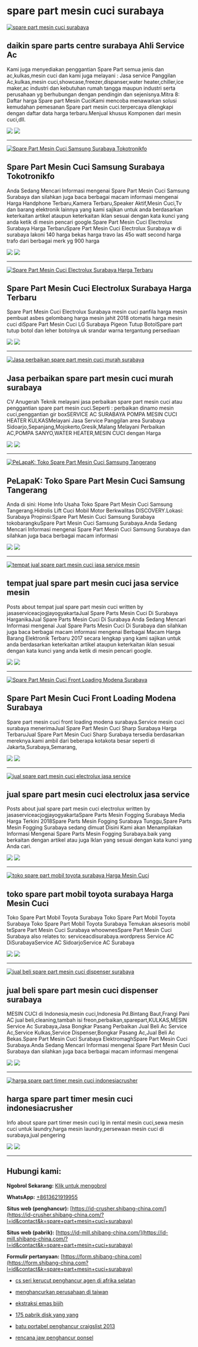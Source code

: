 # spare part mesin cuci surabaya

<a href="https://swt.shibang-china.com/?l=id&img&k=spare+part+mesin+cuci+surabaya" target="_blank">![spare part mesin cuci surabaya](http://static.shibang-china.com/all-800x300/807.jpg)</a>

## daikin spare parts centre surabaya Ahli Service Ac
Kami juga menyediakan penggantian Spare Part semua jenis dan ac,kulkas,mesin cuci dan kami juga melayani : Jasa service Panggilan Ac,kulkas,mesin cuci,showcase,freezer,dispanser,water heater,chiller,ice maker,ac industri dan kebutuhan rumah tangga maupun industri serta perusahaan yg berhubungan dengan pendingin dan sejenisnya.Mitra 8: Daftar harga Spare part Mesin CuciKami mencoba menawarkan solusi kemudahan pemesanan Spare part mesin cuci.terpercaya dilengkapi dengan daftar data harga terbaru.Menjual khusus Komponen dari mesin cuci,dll.


<a href="https://whatsapp.shibangsoft.com/WhatsApp.php" target="_blank" title="WhatsApp">![](http://static.shibang-china.com/icon/whatsapp.png)</a> <a href="https://swt.shibang-china.com/?l=id&icon&k=spare+part+mesin+cuci+surabaya" target="_blank">![](http://static.shibang-china.com/icon/chat-id.png)</a>

---

<a href="https://swt.shibang-china.com/?l=id&img&k=spare+part+mesin+cuci+surabaya" target="_blank">![Spare Part Mesin Cuci Samsung Surabaya Tokotronikfo](http://static.shibang-china.com/all-800x300/1139.jpg)</a>

## Spare Part Mesin Cuci Samsung Surabaya Tokotronikfo
Anda Sedang Mencari Informasi mengenai Spare Part Mesin Cuci Samsung Surabaya dan silahkan juga baca berbagai macam informasi mengenai Harga Handphone Terbaru,Kamera Terbaru,Speaker Aktif,Mesin Cuci,Tv dan barang elektronik lainnya yang kami sajikan untuk anda berdasarkan keterkaitan artikel ataupun keterkaitan iklan sesuai dengan kata kunci yang anda ketik di mesin pencari google.Spare Part Mesin Cuci Electrolux Surabaya Harga TerbaruSpare Part Mesin Cuci Electrolux Surabaya w di surabaya lakoni 140 harga bekas harga travo las 45o watt second harga trafo dari berbagai merk yg 900 harga


<a href="https://whatsapp.shibangsoft.com/WhatsApp.php" target="_blank" title="WhatsApp">![](http://static.shibang-china.com/icon/whatsapp.png)</a> <a href="https://swt.shibang-china.com/?l=id&icon&k=spare+part+mesin+cuci+surabaya" target="_blank">![](http://static.shibang-china.com/icon/chat-id.png)</a>

---

<a href="https://swt.shibang-china.com/?l=id&img&k=spare+part+mesin+cuci+surabaya" target="_blank">![Spare Part Mesin Cuci Electrolux Surabaya Harga Terbaru](http://static.shibang-china.com/all-800x300/456.jpg)</a>

## Spare Part Mesin Cuci Electrolux Surabaya Harga Terbaru
Spare Part Mesin Cuci Electrolux Surabaya mesin cuci panfila harga mesin pembuat asbes gelombang harga mesin jahit 2018 otomatis harga mesin cuci diSpare Part Mesin Cuci LG Surabaya Pigeon Tutup BotolSpare part tutup botol dan leher botolnya uk srandar warna tergantung persediaan


<a href="https://whatsapp.shibangsoft.com/WhatsApp.php" target="_blank" title="WhatsApp">![](http://static.shibang-china.com/icon/whatsapp.png)</a> <a href="https://swt.shibang-china.com/?l=id&icon&k=spare+part+mesin+cuci+surabaya" target="_blank">![](http://static.shibang-china.com/icon/chat-id.png)</a>

---

<a href="https://swt.shibang-china.com/?l=id&img&k=spare+part+mesin+cuci+surabaya" target="_blank">![Jasa perbaikan spare part mesin cuci murah surabaya](http://static.shibang-china.com/all-800x300/657.jpg)</a>

## Jasa perbaikan spare part mesin cuci murah surabaya
CV Anugerah Teknik melayani jasa perbaikan spare part mesin cuci atau penggantian spare part mesin cuci.Seperti : perbaikan dinamo mesin cuci,penggantian gir boxSERVICE AC SURABAYA POMPA MESIN CUCI HEATER KULKASMelayani Jasa Service Panggilan area Surabaya Sidoarjo,Sepanjang,Mojokerto,Gresik,Malang Melayani Perbaikan AC,POMPA SANYO,WATER HEATER,MESIN CUCI dengan Harga


<a href="https://whatsapp.shibangsoft.com/WhatsApp.php" target="_blank" title="WhatsApp">![](http://static.shibang-china.com/icon/whatsapp.png)</a> <a href="https://swt.shibang-china.com/?l=id&icon&k=spare+part+mesin+cuci+surabaya" target="_blank">![](http://static.shibang-china.com/icon/chat-id.png)</a>

---

<a href="https://swt.shibang-china.com/?l=id&img&k=spare+part+mesin+cuci+surabaya" target="_blank">![PeLapaK: Toko Spare Part Mesin Cuci Samsung Tangerang](http://static.shibang-china.com/all-800x300/950.jpg)</a>

## PeLapaK: Toko Spare Part Mesin Cuci Samsung Tangerang
Anda di sini: Home Info Usaha Toko Spare Part Mesin Cuci Samsung Tangerang.Hidrolis Lift Cuci Mobil Motor Berkwalitas DISCOVERY.Lokasi: Surabaya Propinsi:Spare Part Mesin Cuci Samsung Surabaya tokobarangkuSpare Part Mesin Cuci Samsung Surabaya.Anda Sedang Mencari Informasi mengenai Spare Part Mesin Cuci Samsung Surabaya dan silahkan juga baca berbagai macam informasi


<a href="https://whatsapp.shibangsoft.com/WhatsApp.php" target="_blank" title="WhatsApp">![](http://static.shibang-china.com/icon/whatsapp.png)</a> <a href="https://swt.shibang-china.com/?l=id&icon&k=spare+part+mesin+cuci+surabaya" target="_blank">![](http://static.shibang-china.com/icon/chat-id.png)</a>

---

<a href="https://swt.shibang-china.com/?l=id&img&k=spare+part+mesin+cuci+surabaya" target="_blank">![tempat jual spare part mesin cuci jasa service mesin](http://static.shibang-china.com/all-800x300/246.jpg)</a>

## tempat jual spare part mesin cuci jasa service mesin
Posts about tempat jual spare part mesin cuci written by jasaserviceacjogjayogyakartaJual Spare Parts Mesin Cuci Di Surabaya HarganikaJual Spare Parts Mesin Cuci Di Surabaya Anda Sedang Mencari Informasi mengenai Jual Spare Parts Mesin Cuci Di Surabaya dan silahkan juga baca berbagai macam informasi mengenai Berbagai Macam Harga Barang Elektronik Terbaru 2017 secara lengkap yang kami sajikan untuk anda berdasarkan keterkaitan artikel ataupun keterkaitan iklan sesuai dengan kata kunci yang anda ketik di mesin pencari google.


<a href="https://whatsapp.shibangsoft.com/WhatsApp.php" target="_blank" title="WhatsApp">![](http://static.shibang-china.com/icon/whatsapp.png)</a> <a href="https://swt.shibang-china.com/?l=id&icon&k=spare+part+mesin+cuci+surabaya" target="_blank">![](http://static.shibang-china.com/icon/chat-id.png)</a>

---

<a href="https://swt.shibang-china.com/?l=id&img&k=spare+part+mesin+cuci+surabaya" target="_blank">![Spare Part Mesin Cuci Front Loading Modena Surabaya](http://static.shibang-china.com/all-800x300/1484.jpg)</a>

## Spare Part Mesin Cuci Front Loading Modena Surabaya
Spare part mesin cuci front loading modena surabaya.Service mesin cuci surabaya menerimaJual Spare Part Mesin Cuci Sharp Surabaya Harga TerbaruJual Spare Part Mesin Cuci Sharp Surabaya tersedia berdasarkan mereknya.kami ambil dari beberapa kotakota besar seperti di Jakarta,Surabaya,Semarang,


<a href="https://whatsapp.shibangsoft.com/WhatsApp.php" target="_blank" title="WhatsApp">![](http://static.shibang-china.com/icon/whatsapp.png)</a> <a href="https://swt.shibang-china.com/?l=id&icon&k=spare+part+mesin+cuci+surabaya" target="_blank">![](http://static.shibang-china.com/icon/chat-id.png)</a>

---

<a href="https://swt.shibang-china.com/?l=id&img&k=spare+part+mesin+cuci+surabaya" target="_blank">![jual spare part mesin cuci electrolux jasa service](http://static.shibang-china.com/all-800x300/531.jpg)</a>

## jual spare part mesin cuci electrolux jasa service
Posts about jual spare part mesin cuci electrolux written by jasaserviceacjogjayogyakartaSpare Parts Mesin Fogging Surabaya Media Harga Terkini 2018Spare Parts Mesin Fogging Surabaya Tunggu,Spare Parts Mesin Fogging Surabaya sedang dimuat Disini Kami akan Menampilakan Informasi Mengenai Spare Parts Mesin Fogging Surabaya.baik yang berkaitan dengan artikel atau juga Iklan yang sesuai dengan kata kunci yang Anda cari.


<a href="https://whatsapp.shibangsoft.com/WhatsApp.php" target="_blank" title="WhatsApp">![](http://static.shibang-china.com/icon/whatsapp.png)</a> <a href="https://swt.shibang-china.com/?l=id&icon&k=spare+part+mesin+cuci+surabaya" target="_blank">![](http://static.shibang-china.com/icon/chat-id.png)</a>

---

<a href="https://swt.shibang-china.com/?l=id&img&k=spare+part+mesin+cuci+surabaya" target="_blank">![toko spare part mobil toyota surabaya Harga Mesin Cuci](http://static.shibang-china.com/all-800x300/523.jpg)</a>

## toko spare part mobil toyota surabaya Harga Mesin Cuci
Toko Spare Part Mobil Toyota Surabaya Toko Spare Part Mobil Toyota Surabaya Toko Spare Part Mobil Toyota Surabaya Temukan aksesoris mobil teSpare Part Mesin Cuci Surabaya whoownesSpare Part Mesin Cuci Surabaya also relates to: serviceacdisurabaya.wordpress Service AC DiSurabayaService AC SidoarjoService AC Surabaya


<a href="https://whatsapp.shibangsoft.com/WhatsApp.php" target="_blank" title="WhatsApp">![](http://static.shibang-china.com/icon/whatsapp.png)</a> <a href="https://swt.shibang-china.com/?l=id&icon&k=spare+part+mesin+cuci+surabaya" target="_blank">![](http://static.shibang-china.com/icon/chat-id.png)</a>

---

<a href="https://swt.shibang-china.com/?l=id&img&k=spare+part+mesin+cuci+surabaya" target="_blank">![jual beli spare part mesin cuci dispenser surabaya](http://static.shibang-china.com/all-800x300/23.jpg)</a>

## jual beli spare part mesin cuci dispenser surabaya
MESIN CUCI di Indonesia,mesin cuci,Indonesia Pd.Bintang Baut,Frangi Pani AC jual beli,cleaning,tambah isi freon,perbaikan,sparepart,KULKAS,MESIN Service Ac Surabaya,Jasa Bongkar Pasang Perbaikan Jual Beli Ac Service Ac,Service Kulkas,Service Dispenser,Bongkar Pasang Ac,Jual Beli Ac Bekas.Spare Part Mesin Cuci Surabaya ElektromaghSpare Part Mesin Cuci Surabaya.Anda Sedang Mencari Informasi mengenai Spare Part Mesin Cuci Surabaya dan silahkan juga baca berbagai macam informasi mengenai


<a href="https://whatsapp.shibangsoft.com/WhatsApp.php" target="_blank" title="WhatsApp">![](http://static.shibang-china.com/icon/whatsapp.png)</a> <a href="https://swt.shibang-china.com/?l=id&icon&k=spare+part+mesin+cuci+surabaya" target="_blank">![](http://static.shibang-china.com/icon/chat-id.png)</a>

---

<a href="https://swt.shibang-china.com/?l=id&img&k=spare+part+mesin+cuci+surabaya" target="_blank">![harga spare part timer mesin cuci indonesiacrusher](http://static.shibang-china.com/all-800x300/684.jpg)</a>

## harga spare part timer mesin cuci indonesiacrusher
Info about spare part timer mesin cuci lg in rental mesin cuci,sewa mesin cuci untuk laundry,harga mesin laundry,persewaan mesin cuci di surabaya,jual pengering

<a href="https://whatsapp.shibangsoft.com/WhatsApp.php" target="_blank" title="WhatsApp">![](http://static.shibang-china.com/icon/whatsapp.png)</a> <a href="https://swt.shibang-china.com/?l=id&icon&k=spare+part+mesin+cuci+surabaya" target="_blank">![](http://static.shibang-china.com/icon/chat-id.png)</a>

---
## Hubungi kami:

**Ngobrol Sekarang:** [Klik untuk mengobrol](https://swt.shibang-china.com?l=id&contact&k=spare+part+mesin+cuci+surabaya)

**WhatsApp:**  [+8613621919955](https://whatsapp.shibangsoft.com/WhatsApp.php)

**Situs web (penghancur):** [https://id-crusher.shibang-china.com/](https://id-crusher.shibang-china.com/?l=id&contact&k=spare+part+mesin+cuci+surabaya)

**Situs web (pabrik):** [https://id-mill.shibang-china.com/](https://id-mill.shibang-china.com/?l=id&contact&k=spare+part+mesin+cuci+surabaya)

**Formulir pertanyaan:** [https://form.shibang-china.com](https://form.shibang-china.com?l=id&contact&k=spare+part+mesin+cuci+surabaya)

* [cs seri kerucut penghancur agen di afrika selatan](../33/cs%20seri%20kerucut%20penghancur%20agen%20di%20afrika%20selatan.md)

* [menghancurkan perusahaan di taiwan](../31/menghancurkan%20perusahaan%20di%20taiwan.md)

* [ekstraksi emas bijih](../31/ekstraksi%20emas%20bijih.md)

* [175 pabrik disk yang yang](../33/175%20pabrik%20disk%20yang%20yang.md)

* [batu portabel penghancur craigslist 2013](../32/batu%20portabel%20penghancur%20craigslist%202013.md)

* [rencana jaw penghancur ponsel](../33/rencana%20jaw%20penghancur%20ponsel.md)